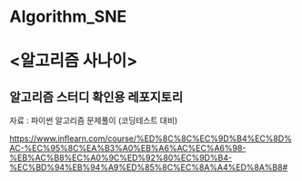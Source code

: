 # Algorithm_SNE
# <알고리즘 사나이>

## 알고리즘 스터디 확인용 레포지토리

자료 : 파이썬 알고리즘 문제풀이 (코딩테스트 대비)

<https://www.inflearn.com/course/%ED%8C%8C%EC%9D%B4%EC%8D%AC-%EC%95%8C%EA%B3%A0%EB%A6%AC%EC%A6%98-%EB%AC%B8%EC%A0%9C%ED%92%80%EC%9D%B4-%EC%BD%94%EB%94%A9%ED%85%8C%EC%8A%A4%ED%8A%B8#>

